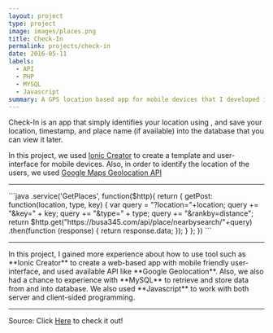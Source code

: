 ```yaml
---
layout: project
type: project
image: images/places.png
title: Check-In
permalink: projects/check-in
date: 2016-05-11
labels:
  - API
  - PHP
  - MYSQL
  - Javascript
summary: A GPS location based app for mobile devices that I developed in my ICS 321
---
```


Check-In is an app that simply identifies your location using , and save your location, timestamp, and place name (if available) into the database that you can view it later.

In this project, we used [Ionic Creator](http://blog.ionic.io/ionic-creator/) to create a template and user-interface for mobile devices. Also, in order to identify the location of the users, we used [Google Maps Geolocation API](https://developers.google.com/maps/documentation/geolocation/intro)
<hr>
```java
.service('GetPlaces', function($http){
    return {
        getPost: function(location, type, key) {
            var query = "?location="+location;
            query += "&key=" + key;
            query += "&type=" + type;
            query += "&rankby=distance";
            return $http.get("https://busa345.com/api/place/nearbysearch/"+query)
            .then(function (response) {
                return response.data;
            });
        }
    };
})
```
<hr>
In this project, I gained more experience about how to use tool such as **Ionic Creator** to create a web-based app with mobile friendly user-interface, and used available API like **Google Geolocation**. Also, we also had a chance to experience with **MySQL** to retrieve and store data from and into database. We also used **Javascript** to work with both server and client-sided programming.
<hr>

Source: Click [Here](https://nn4.ics321.com/places) to check it out!
